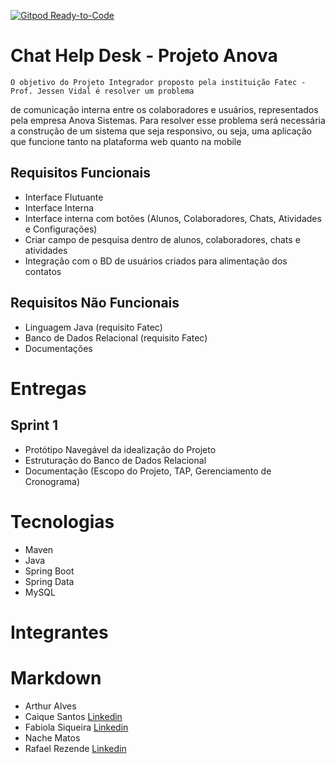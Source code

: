 [![Gitpod Ready-to-Code](https://img.shields.io/badge/Gitpod-Ready--to--Code-blue?logo=gitpod)](https://gitpod.io/#https://github.com/PI-Time-4/chat_helpdesk) 
# Chat Help Desk - Projeto Anova

    O objetivo do Projeto Integrador proposto pela instituição Fatec - Prof. Jessen Vidal é resolver um problema 
de comunicação interna entre os colaboradores e usuários, representados pela empresa Anova Sistemas. 
    Para resolver esse problema será necessária a construção de um sistema que seja responsivo, ou seja, uma aplicação que 
funcione tanto na plataforma web quanto na mobile 

## Requisitos Funcionais

- Interface Flutuante
- Interface Interna
- Interface interna com botões (Alunos, Colaboradores, Chats, Atividades e Configurações)
- Criar campo de pesquisa dentro de alunos, colaboradores, chats e atividades 
- Integração com o BD de usuários criados para alimentação dos contatos

## Requisitos Não Funcionais 

- Linguagem Java (requisito Fatec) 
- Banco de Dados Relacional (requisito Fatec) 
- Documentações  

# Entregas 

## Sprint 1 

- Protótipo Navegável da idealização do Projeto
- Estruturação do Banco de Dados Relacional 
- Documentação (Escopo do Projeto, TAP, Gerenciamento de Cronograma)

# Tecnologias 

- Maven 
- Java 
- Spring Boot 
- Spring Data 
- MySQL 

# Integrantes 
# Markdown
- Arthur Alves 
- Caique Santos  [Linkedin](https://www.linkedin.com/in/caique-rafael-dos-santos-477442195/) 
- Fabiola Siqueira [Linkedin](https://www.linkedin.com/mwlite/in/fab%C3%ADola-siqueira-874b09192)
- Nache Matos
- Rafael Rezende [Linkedin](https://www.linkedin.com/mwlite/in/rafael-rezende-633249143)
